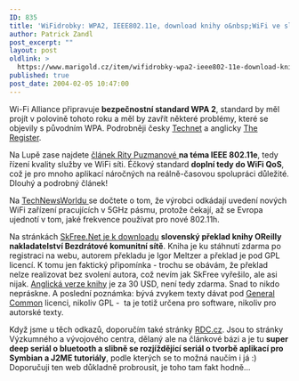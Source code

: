 ```yaml
---
ID: 835
title: 'WiFidrobky: WPA2, IEEE802.11e, download knihy o&nbsp;WiFi ve slovenštině, tip na RDC.cz'
author: Patrick Zandl
post_excerpt: ""
layout: post
oldlink: >
  https://www.marigold.cz/item/wifidrobky-wpa2-ieee802-11e-download-knihy-o-wifi-ve-slovenstine-tip-na-rdc-cz
published: true
post_date: 2004-02-05 10:47:00
---
```

<p>
Wi-Fi Alliance připravuje <STRONG>bezpečnostní standard WPA 2</STRONG>, standard by měl projít v polovině tohoto roku a měl by zavřít některé problémy, které se objevily s původním WPA. Podrobněji česky <A href="http://technet.idnes.cz/zprava.html?zprava=26936" target=_blank>Technet</A> a anglicky <A href="http://www.theregister.co.uk/content/69/35332.html" target=_blank>The Register</A>.</p>

<p>
Na Lupě zase najdete <A href="http://www.lupa.cz/clanek.php3?show=3211" target=_blank>článek Rity Puzmanové </A><STRONG>na téma IEEE 802.11e</STRONG>, tedy řízení kvality služby ve WiFi síti. Éčkový standard <STRONG>doplní tedy do WiFi QoS</STRONG>, což je pro mnoho aplikací náročných na reálně-časovou spolupráci důležité. Dlouhý a podrobný článek!</p>

<p>
Na <A href="http://www.technewsworld.com/perl/story/32649.html" target=_blank>TechNewsWorldu </A>se dočtete o tom, že výrobci odkádají uvedení nových WiFi zařízení pracujících v 5GHz pásmu, protože čekají, až se Evropa ujednotí v tom, jaké frekvence používat pro nové 802.11h. </p>

<p>
Na stránkách <A href="http://www.skfree.net/modules.php?op=modload&amp;name=News&amp;file=article&amp;sid=114&amp;mode=thread&amp;order=0&amp;thold=0" target=_blank>SkFree.Net je k downloadu</A> <STRONG>slovenský překlad knihy OReilly nakladatelství Bezdrátové komunitní sítě</STRONG>. Kniha je ku stáhnutí zdarma po registraci na webu, autorem překladu je Igor Meltzer a překlad je pod GPL licencí. K tomu jen faktický připomínka - trochu se obávám, že překlad nelze realizovat bez svolení autora, což nevím jak SkFree vyřešilo, ale asi nijak. <A href="http://www.oreilly.com/catalog/wirelesscommnet/" target=_blank>Anglická verze knihy</A> je za 30 USD, není tedy zdarma. Snad to nikdo nepráskne. A poslední poznámka: bývá zvykem texty dávat pod <A href="http://creativecommons.org/" target=_blank>General Common</A> licenci, nikoliv GPL -&#160; ta je totiž určena pro software, nikoliv pro autorské texty. </p>

<p>
Když jsme u těch odkazů, doporučím také stránky <A href="http://www.rdc.cz/" target=_blank>RDC.cz</A>. Jsou to stránky Výzkumného a vývojového centra, dělaný ale na článkové bázi&#160;a je tu <STRONG>super deep seriál o bluetooth a slibně se rozjíždějící seriál o tvorbě aplikací pro Symbian a J2ME tutoriály</STRONG>, podle kterých se to možná naučím i já :) Doporučuji ten web důkladně probrousit, je toho tam fakt hodně...</p>
